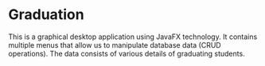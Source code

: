 # Graduation
 
This is a graphical desktop application using JavaFX technology. It contains multiple menus that allow us to manipulate database data (CRUD operations). The data consists of various details of graduating students.
